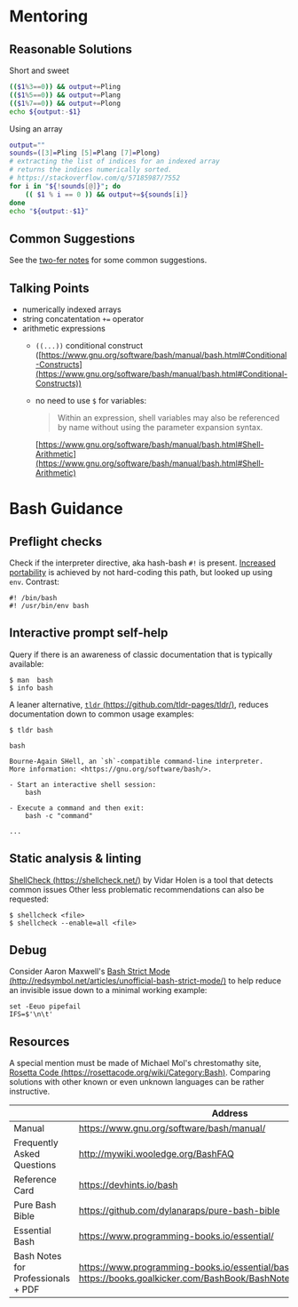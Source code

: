# Mentoring

## Reasonable Solutions

Short and sweet
```bash
(($1%3==0)) && output+=Pling
(($1%5==0)) && output+=Plang
(($1%7==0)) && output+=Plong
echo ${output:-$1}
```

Using an array
```bash
output=""
sounds=([3]=Pling [5]=Plang [7]=Plong)
# extracting the list of indices for an indexed array
# returns the indices numerically sorted.
# https://stackoverflow.com/q/57185987/7552
for i in "${!sounds[@]}"; do
    (( $1 % i == 0 )) && output+=${sounds[i]}
done
echo "${output:-$1}"
```

## Common Suggestions

See the [two-fer notes](https://raw.githubusercontent.com/exercism/website-copy/main/tracks/bash/exercises/two-fer/mentoring.md) for some common suggestions.

## Talking Points

* numerically indexed arrays
* string concatentation `+=` operator
* arithmetic expressions
    * `((...))` conditional construct
      ([https://www.gnu.org/software/bash/manual/bash.html#Conditional-Constructs](https://www.gnu.org/software/bash/manual/bash.html#Conditional-Constructs))
    * no need to use `$` for variables:

        > Within an expression, shell variables may also be referenced by name without using the parameter expansion syntax.

      [https://www.gnu.org/software/bash/manual/bash.html#Shell-Arithmetic](https://www.gnu.org/software/bash/manual/bash.html#Shell-Arithmetic)


# Bash Guidance


## Preflight checks

Check if the interpreter directive, aka hash-bash `#!` is present.
[Increased portability](http://mywiki.wooledge.org/BashGuide/CommandsAndArguments#Scripts) is achieved by not hard-coding this path, but looked up using `env`.
Contrast:

```
#! /bin/bash
#! /usr/bin/env bash
```


## Interactive prompt self-help

Query if there is an awareness of classic documentation that is typically available:

```
$ man  bash
$ info bash
```

A leaner alternative, [`tldr` (https://github.com/tldr-pages/tldr/)](https://github.com/tldr-pages/tldr/), reduces documentation down to common usage examples:

```
$ tldr bash

bash

Bourne-Again SHell, an `sh`-compatible command-line interpreter.
More information: <https://gnu.org/software/bash/>.

- Start an interactive shell session:
    bash

- Execute a command and then exit:
    bash -c "command"

...

```


## Static analysis & linting

[ShellCheck (https://shellcheck.net/)](https://shellcheck.net/) by Vidar Holen is a tool that detects common issues
Other less problematic recommendations can also be requested:

```
$ shellcheck <file>
$ shellcheck --enable=all <file>
```


## Debug

Consider Aaron Maxwell's [Bash Strict Mode (http://redsymbol.net/articles/unofficial-bash-strict-mode/)](http://redsymbol.net/articles/unofficial-bash-strict-mode/) to help reduce an invisible issue down to a minimal working example:

```
set -Eeuo pipefail
IFS=$'\n\t'
```


## Resources

A special mention must be made of Michael Mol's chrestomathy site, [Rosetta Code (https://rosettacode.org/wiki/Category:Bash)](https://rosettacode.org/wiki/Category:Bash). Comparing solutions with other known or even unknown languages can be rather instructive.

|                                  | Address
---------------------------------- | ---------------------
Manual                             | https://www.gnu.org/software/bash/manual/
Frequently Asked Questions         | http://mywiki.wooledge.org/BashFAQ
Reference Card                     | https://devhints.io/bash
Pure Bash Bible                    | https://github.com/dylanaraps/pure-bash-bible
Essential Bash                     | https://www.programming-books.io/essential/
Bash Notes for Professionals + PDF | https://www.programming-books.io/essential/bash/ https://books.goalkicker.com/BashBook/BashNotesForProfessionals.pdf
